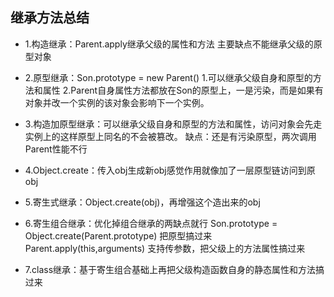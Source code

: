 ## 继承方法总结
* 1.构造继承：Parent.apply继承父级的属性和方法
    主要缺点不能继承父级的原型对象

* 2.原型继承：Son.prototype = new Parent()
    1.可以继承父级自身和原型的方法和属性
    2.Parent自身属性方法都放在Son的原型上，一是污染，而是如果有对象并改一个实例的该对象会影响下一个实例。

* 3.构造加原型继承：可以继承父级自身和原型的方法和属性，访问对象会先走实例上的这样原型上同名的不会被篡改。
缺点：还是有污染原型，两次调用Parent性能不行

* 4.Object.create：传入obj生成新obj感觉作用就像加了一层原型链访问到原obj

* 5.寄生式继承：Object.create(obj)，再增强这个造出来的obj

* 6.寄生组合继承：优化掉组合继承的两缺点就行
Son.prototype = Object.create(Parent.prototype) 把原型搞过来
Parent.apply(this,arguments) 支持传参数，把父级上的方法属性搞过来

* 7.class继承：基于寄生组合基础上再把父级构造函数自身的静态属性和方法搞过来

    